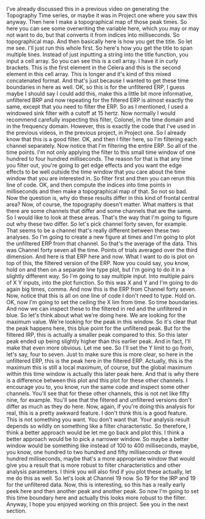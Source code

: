  I've already discussed this in a previous video on generating the Topography Time series, or maybe it was in Project one where you saw this anyway. Then here I make a topographical map of those peak times. So here you can see some overwriting the variable here, which you may or may not want to do, but that converts it from indices into milliseconds. So topographical map. And then basically here is how you get the title. So let me see. I'll just run this whole first. So here's how you get the title to span multiple lines. Instead of just inputting a string into the title function, you input a cell array. So you can see this is a cell array. I have it in curly brackets. This is the first element in the Celera and this is the second element in this cell array. This is longer and it's kind of this mixed concatenated format. And that's just because I wanted to get these time boundaries in here as well. OK, so this is for the unfiltered ERP, I guess maybe I should say I could add this, make this a little bit more informative, unfiltered BRP and now repeating for the filtered ERP is almost exactly the same, except that you need to filter the ERP. So as I mentioned, I used a windowed sink filter with a cutoff at 15 hertz. Now normally I would recommend carefully inspecting this filter, Colonel, in the time domain and in the frequency domain. However, this is exactly the code that I've used in the previous videos, in the previous project, in Project one. So I already know that this is a good filter. OK, and then I filter here, so I'm filtering each channel separately. Now notice that I'm filtering the entire ERP. So all of the time points. I'm not only applying the filter to this small time window of one hundred to four hundred milliseconds. The reason for that is that any time you filter out, you're going to get edge effects and you want the edge effects to be well outside the time window that you care about the time window that you are interested in. So filter first and then you can rerun this line of code. OK, and then compute the indices into time points in milliseconds and then make a topographical map of that. So not so bad. Now the question is, why do these results differ in this kind of frontal central area? Now, of course, the topography doesn't matter. What matters is that there are some channels that differ and some channels that are the same. So I would like to look at these areas. That's the way that I'm going to figure out why these two differ. So let's pick channel forty seven, for example. That seems to be a channel that's really different between these two analyses. So I'm going to create a new figure at times and I'm going to plot the unfiltered ERP from that channel. So that's the average of the data. This was Channel forty seven all the time. Points of trials averaged over the third dimension. And here is that ERP here and now. What I want to do is plot on top of this, the filtered version of the ERP. Now you could say, you know, hold on and then on a separate line type plot, but I'm going to do it in a slightly different way. So I'm going to say multiple input. Into multiple pairs of X Y inputs, into the plot function. So this was X and Y and I'm going to do again big times, comma. And now this is the ERP from Channel forty seven. Now, notice that this is all on one line of code I don't need to type. Hold on. OK, now I'm going to set the ceiling the X lim from time. So time boundaries. And now we can inspect these to the filtered in red and the unfiltered in blue. So let's think about what we're doing here. We are looking for the maximum value. We're looking for the peak in this window. So it's clear that the peak happens here, this blue point for the unfiltered peak. But for the filtered IRP, this is actually a smaller peak compared to this. So this later peak ended up being slightly higher than this earlier peak. And in fact, I'll make that even more obvious. Let me see. So I'll set the Y limit to go from, let's say, four to seven. Just to make sure this is more clear, so here in the unfiltered ERP, this is the peak here in the filtered ERP. Actually, this is the maximum this is still a local maximum, of course, but the global maximum within this time window is actually this later peak here. And that is why there is a difference between this plot and this plot for these other channels. I encourage you to, you know, run the same code and inspect some other channels. You'll see that for these other channels, this is not net like fifty nine, for example. You'll see that the filtered and unfiltered versions don't differ as much as they do here. Now, again, if you're doing this analysis for real, this is a pretty awkward feature. I don't think this is a good feature. This is not something you want. You don't want that. Your analysis result depends so wildly on something like a filter characteristic. So therefore, I think a better approach would be let me go back and plot this. I think a better approach would be to pick a narrower window. So maybe a better window would be something like instead of 100 to 400 milliseconds, maybe, you know, one hundred to two hundred and fifty milliseconds or three hundred milliseconds, maybe that's a more appropriate window that would give you a result that is more robust to filter characteristics and other analysis parameters. I think you will also find if you plot these actually, let me do this as well. So let's look at Channel 19 now. So 19 for the IRP and 19 for the unfiltered data. Now, this is interesting, so this has a really early peek here and then another peak and another peak. So now I'm going to set this time boundary here and actually this looks more robust to the filter. Anyway, I hope you enjoyed working on this project. See you in the next section.